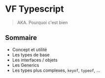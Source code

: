# VF Typescript

> AKA. Pourquoi c'est bien

## Sommaire

- Concept et utilité
- Les types de base
- Les interfaces / objets
- Les Generics
- Les types plus complexes, `keyof`, `typeof`, ...
